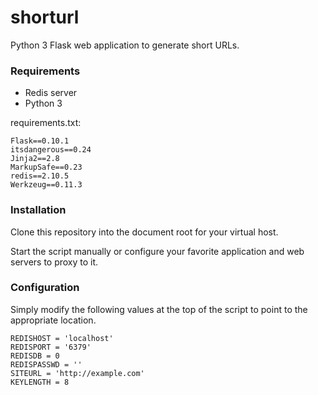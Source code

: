 # shorturl
Python 3 Flask web application to generate short URLs.

### Requirements

- Redis server
- Python 3

requirements.txt:

```
Flask==0.10.1
itsdangerous==0.24
Jinja2==2.8
MarkupSafe==0.23
redis==2.10.5
Werkzeug==0.11.3
```

### Installation

Clone this repository into the document root for your virtual host.

Start the script manually or configure your favorite application and web servers to proxy to it.

### Configuration

Simply modify the following values at the top of the script to point to the appropriate location.

```
REDISHOST = 'localhost'
REDISPORT = '6379'
REDISDB = 0
REDISPASSWD = ''
SITEURL = 'http://example.com'
KEYLENGTH = 8
```
